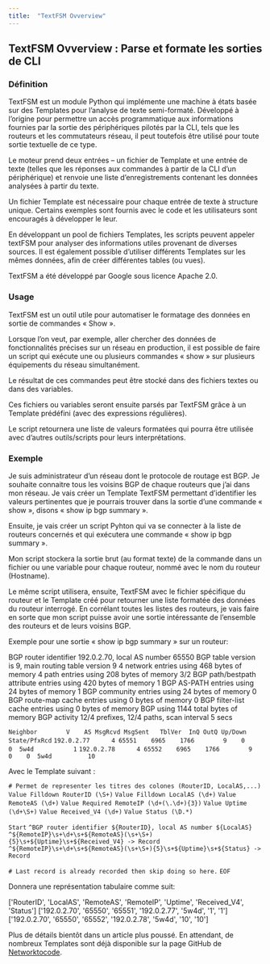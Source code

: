 ```yaml
---
title:  "TextFSM Ovverview"
---
```


## TextFSM Ovverview : Parse et formate les sorties de CLI

### Définition
TextFSM est un module Python qui implémente une machine à états basée sur des Templates pour l’analyse de texte semi-formaté. Développé à l’origine pour permettre un accès programmatique aux informations fournies par la sortie des périphériques pilotés par la CLI, tels que les routeurs et les commutateurs réseau, il peut toutefois être utilisé pour toute sortie textuelle de ce type.

Le moteur prend deux entrées – un fichier de Template et une entrée de texte (telles que les réponses aux commandes à partir de la CLI d’un périphérique) et renvoie une liste d’enregistrements contenant les données analysées à partir du texte.

Un fichier Template est nécessaire pour chaque entrée de texte à structure unique. Certains exemples sont fournis avec le code et les utilisateurs sont encouragés à développer le leur.

En développant un pool de fichiers Templates, les scripts peuvent appeler textFSM pour analyser des informations utiles provenant de diverses sources. Il est également possible d’utiliser différents Templates sur les mêmes données, afin de créer différentes tables (ou vues).

TextFSM a été développé par Google sous licence Apache 2.0.

### Usage
TextFSM est un outil utile pour automatiser le formatage des données en sortie de commandes « Show ».

Lorsque l’on veut, par exemple, aller chercher des données de fonctionnalités précises sur un réseau en production, il est possible de faire un script qui exécute une ou plusieurs commandes « show » sur plusieurs équipements du réseau simultanément.

Le résultat de ces commandes peut être stocké dans des fichiers textes ou dans des variables.

Ces fichiers ou variables seront ensuite parsés par TextFSM grâce à un Template prédéfini (avec des expressions régulières).

 Le script retournera une liste de valeurs formatées qui pourra être utilisée avec d’autres outils/scripts pour leurs interprétations.

### Exemple
Je suis administrateur d’un réseau dont le protocole de routage est BGP.
Je souhaite connaitre tous les voisins BGP de chaque routeurs que j’ai dans mon réseau.
Je vais créer un Template TextFSM permettant d’identifier les valeurs pertinentes que je pourrais trouver dans la sortie d’une commande « show », disons « show ip bgp summary ».

Ensuite, je vais créer un script Pyhton qui va se connecter à la liste de routeurs concernés et qui exécutera une commande « show ip bgp summary ».

Mon script stockera la sortie brut (au format texte) de la commande dans un fichier ou une variable pour chaque routeur, nommé avec le nom du routeur (Hostname).

Le même script utilisera, ensuite, TextFSM avec le fichier spécifique du routeur et le Template créé pour retourner une liste formatée des données du routeur interrogé.
En corrélant toutes les listes des routeurs, je vais faire en sorte que mon script puisse avoir une sortie intéressante de l’ensemble des routeurs et de leurs voisins BGP.

Exemple pour une sortie « show ip bgp summary » sur un routeur:

BGP router identifier 192.0.2.70, local AS number 65550
BGP table version is 9, main routing table version 9
4 network entries using 468 bytes of memory
4 path entries using 208 bytes of memory
3/2 BGP path/bestpath attribute entries using 420 bytes of memory
1 BGP AS-PATH entries using 24 bytes of memory
1 BGP community entries using 24 bytes of memory
0 BGP route-map cache entries using 0 bytes of memory
0 BGP filter-list cache entries using 0 bytes of memory
BGP using 1144 total bytes of memory
BGP activity 12/4 prefixes, 12/4 paths, scan interval 5 secs

`Neighbor        V    AS MsgRcvd MsgSent   TblVer  InQ OutQ Up/Down  State/PfxRcd`
`192.0.2.77      4 65551    6965    1766        9    0    0  5w4d           1`
`192.0.2.78      4 65552    6965    1766        9    0    0  5w4d          10`

Avec le Template suivant :

`# Permet de representer les titres des colones (RouterID, LocalAS,...)`
`Value Filldown RouterID (\S+)`
`Value Filldown LocalAS (\d+)`
`Value RemoteAS (\d+)`
`Value Required RemoteIP (\d+(\.\d+){3})`
`Value Uptime (\d+\S+)`
`Value Received_V4 (\d+)`
`Value Status (\D.*)`

`Start`
  `^BGP router identifier ${RouterID}, local AS number ${LocalAS}`
  `^${RemoteIP}\s+\d+\s+${RemoteAS}(\s+\S+){5}\s+${Uptime}\s+${Received_V4} -> Record`
  `^${RemoteIP}\s+\d+\s+${RemoteAS}(\s+\S+){5}\s+${Uptime}\s+${Status} -> Record`

`# Last record is already recorded then skip doing so here.`
`EOF`

Donnera une représentation tabulaire comme suit:

['RouterID', 'LocalAS', 'RemoteAS', 'RemoteIP', 'Uptime', 'Received_V4', 'Status']
['192.0.2.70', '65550', '65551', '192.0.2.77', '5w4d', '1', '1']
['192.0.2.70', '65550', '65552', '192.0.2.78', '5w4d', '10', '10']

Plus de détails bientôt dans un article plus poussé. En attendant, de nombreux Templates sont déjà disponible sur la page GitHub de [Networktocode](https://github.com/networktocode/ntc-templates/tree/master/ntc_templates/templates).